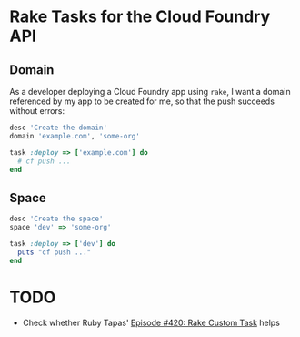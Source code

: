 # Rake Tasks for the Cloud Foundry API

## Domain

As a developer deploying a Cloud Foundry app using `rake`, I want a domain referenced by my app to be created for me, so that the push succeeds without errors:

```ruby
desc 'Create the domain'
domain 'example.com', 'some-org'

task :deploy => ['example.com'] do
  # cf push ...
end
```

## Space

```ruby
desc 'Create the space'
space 'dev' => 'some-org'

task :deploy => ['dev'] do
  puts "cf push ..."
end
```

# TODO

* Check whether Ruby Tapas' [Episode #420: Rake Custom Task](https://www.rubytapas.com/2016/06/16/episode-420-rake-custom-task/) helps

